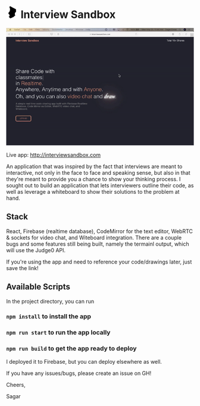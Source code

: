 # ![Chad](./client/public/chad.png) Interview Sandbox

![Flow](./client/public/Final.gif)

Live app: http://interviewsandbox.com

An application that was inspired by the fact that interviews are meant to interactive, not only in the face to face and speaking sense, but also in that they're meant to provide you a chance to show your thinking process. I sought out to build an application that lets interviewers outline their code, as well as leverage a whiteboard to show their solutions to the problem at hand.

## Stack

React, Firebase (realtime database), CodeMirror for the text editor, WebRTC & sockets for video chat, and Witeboard integration. There are a couple bugs and some features still being built, namely the termainl output, which will use the Judge0 API.

If you're using the app and need to reference your code/drawings later, just save the link!

## Available Scripts

In the project directory, you can run

### `npm install` to install the app

### `npm run start` to run the app locally

### `npm run build` to get the app ready to deploy

I deployed it to Firebase, but you can deploy elsewhere as well.

If you have any issues/bugs, please create an issue on GH!

Cheers,

Sagar

